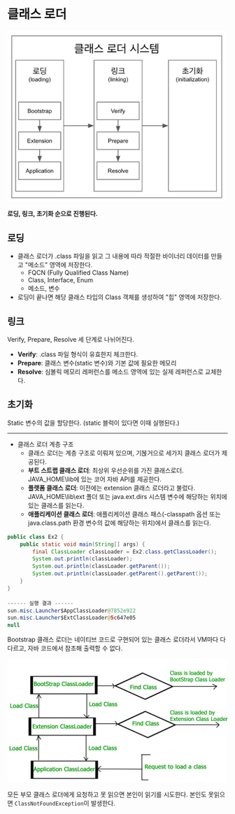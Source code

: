 # 클래스 로더

![structure](/java/image/class-loader/structure.png)

**로딩, 링크, 초기화 순으로 진행된다.**

## 로딩
- 클래스 로더가 .class 파일을 읽고 그 내용에 따라 적절한 바이너리 데이터를 만들고 "메소드" 영역에 저장한다.
    - FQCN (Fully Qualified Class Name)
    - Class, Interface, Enum
    - 메소드, 변수
- 로딩이 끝나면 해당 클래스 타입의 Class 객체를 생성하여 "힙" 영역에 저장한다.

## 링크
Verify, Prepare, Resolve 세 단계로 나뉘어진다.
- **Verify**: .class 파일 형식이 유효한지 체크한다.
- **Prepare**: 클래스 변수(static 변수)와 기본 값에 필요한 메모리
- **Resolve**: 심볼릭 메모리 레퍼런스를 메소드 영역에 있는 실제 레퍼런스로 교체한다.

## 초기화
Static 변수의 값을 할당한다. (static 블럭이 있다면 이때 실행된다.)

---

- 클래스 로더 계층 구조
    - 클래스 로더는 계층 구조로 이뤄져 있으며, 기볹거으로 세가지 클래스 로더가 제공된다.
    - **부트 스트랩 클래스 로더**: 최상위 우선순위를 가진 클래스로더. JAVA_HOME\lib에 있는 코어 자바 API를 제공한다.
    - **플랫폼 클래스 로더**: 이전에는 extension 클래스 로더라고 불렀다. JAVA_HOME\lib\ext 폴더 또는 java.ext.dirs 시스템 변수에 해당하는 위치에 있는 클래스를 읽는다.
    - **애플리케이션 클래스 로더**: 애플리케이션 클래스 패스(-classpath 옵션 또는 java.class.path 환경 변수의 값에 해당하는 위치)에서 클래스를 읽는다.


```java
public class Ex2 {
    public static void main(String[] args) {
        final ClassLoader classLoader = Ex2.class.getClassLoader();
        System.out.println(classLoader);
        System.out.println(classLoader.getParent());
        System.out.println(classLoader.getParent().getParent());
    }
}

------ 실행 결과 ------
sun.misc.Launcher$AppClassLoader@7852e922
sun.misc.Launcher$ExtClassLoader@5c647e05
null
```

Bootstrap 클래스 로더는 네이티브 코드로 구현되어 있는 클래스 로더라서 VM마다 다 다르고, 자바 코드에서 참조해 출력할 수 없다.

![order](/java/image/class-loader/classloader-order.jpg)

모든 부모 클래스 로더에게 요청하고 못 읽으면 본인이 읽기를 시도한다. 본인도 못읽으면 `ClassNotFoundException`이 발생한다.
